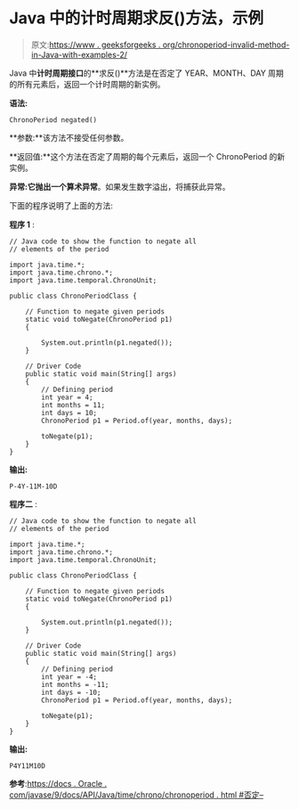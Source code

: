 # Java 中的计时周期求反()方法，示例

> 原文:[https://www . geeksforgeeks . org/chronoperiod-invalid-method-in-Java-with-examples-2/](https://www.geeksforgeeks.org/chronoperiod-negated-method-in-java-with-examples-2/)

Java 中**计时周期接口**的**求反()**方法是在否定了 YEAR、MONTH、DAY 周期的所有元素后，返回一个计时周期的新实例。

**语法:**

```
ChronoPeriod negated()
```

**参数:**该方法不接受任何参数。

**返回值:**这个方法在否定了周期的每个元素后，返回一个 ChronoPeriod 的新实例。

**异常:**它抛出一个**算术异常**。如果发生数字溢出，将捕获此异常。

下面的程序说明了上面的方法:

**程序 1** :

```
// Java code to show the function to negate all
// elements of the period

import java.time.*;
import java.time.chrono.*;
import java.time.temporal.ChronoUnit;

public class ChronoPeriodClass {

    // Function to negate given periods
    static void toNegate(ChronoPeriod p1)
    {

        System.out.println(p1.negated());
    }

    // Driver Code
    public static void main(String[] args)
    {
        // Defining period
        int year = 4;
        int months = 11;
        int days = 10;
        ChronoPeriod p1 = Period.of(year, months, days);

        toNegate(p1);
    }
}
```

**输出:**

```
P-4Y-11M-10D

```

**程序二** :

```
// Java code to show the function to negate all
// elements of the period

import java.time.*;
import java.time.chrono.*;
import java.time.temporal.ChronoUnit;

public class ChronoPeriodClass {

    // Function to negate given periods
    static void toNegate(ChronoPeriod p1)
    {

        System.out.println(p1.negated());
    }

    // Driver Code
    public static void main(String[] args)
    {
        // Defining period
        int year = -4;
        int months = -11;
        int days = -10;
        ChronoPeriod p1 = Period.of(year, months, days);

        toNegate(p1);
    }
}
```

**输出:**

```
P4Y11M10D

```

**参考**:[https://docs . Oracle . com/javase/9/docs/API/Java/time/chrono/chronoperiod . html #否定–](https://docs.oracle.com/javase/9/docs/api/java/time/chrono/ChronoPeriod.html#negated--)